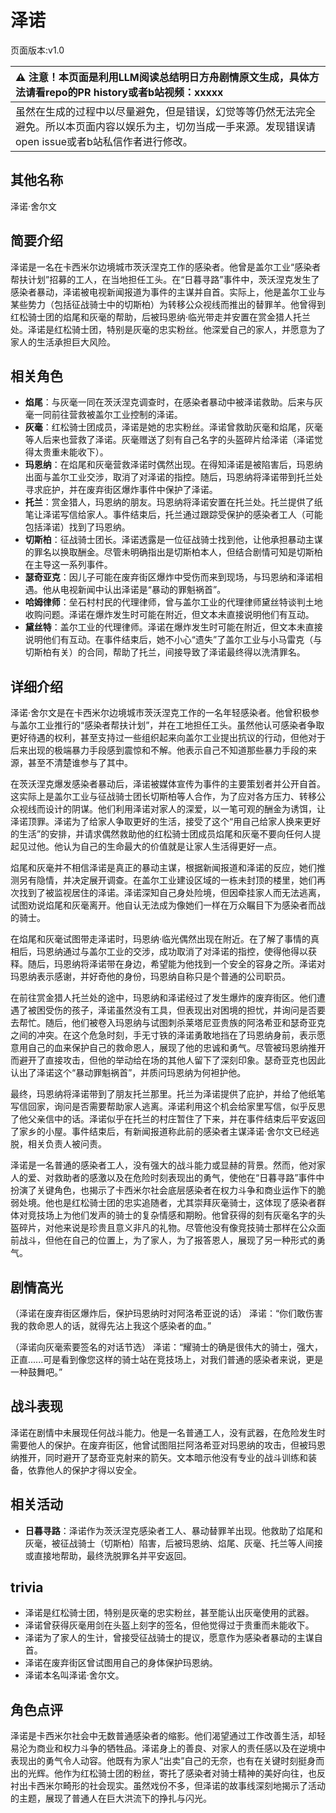 # 泽诺
页面版本:v1.0
 

| :warning: 注意！本页面是利用LLM阅读总结明日方舟剧情原文生成，具体方法请看repo的PR history或者b站视频：xxxxx           |
|:----------------------------|
| 虽然在生成的过程中以尽量避免，但是错误，幻觉等等仍然无法完全避免。所以本页面内容以娱乐为主，切勿当成一手来源。发现错误请open issue或者b站私信作者进行修改。|



## 其他名称
泽诺·舍尔文
## 简要介绍
泽诺是一名在卡西米尔边境城市茨沃涅克工作的感染者。他曾是盖尔工业“感染者帮扶计划”招募的工人，在当地担任工头。在“日暮寻路”事件中，茨沃涅克发生了感染者暴动，泽诺被电视新闻报道为事件的主谋并自首。实际上，他是盖尔工业与某些势力（包括征战骑士中的切斯柏）为转移公众视线而推出的替罪羊。他曾得到红松骑士团的焰尾和灰毫的帮助，后被玛恩纳·临光带走并安置在赏金猎人托兰处。泽诺是红松骑士团，特别是灰毫的忠实粉丝。他深爱自己的家人，并愿意为了家人的生活承担巨大风险。
## 相关角色
-   **焰尾**：与灰毫一同在茨沃涅克调查时，在感染者暴动中被泽诺救助。后来与灰毫一同前往营救被盖尔工业控制的泽诺。
-   **灰毫**：红松骑士团成员，泽诺是她的忠实粉丝。泽诺曾救助灰毫和焰尾，灰毫等人后来也营救了泽诺。灰毫赠送了刻有自己名字的头盔碎片给泽诺（泽诺觉得太贵重未能收下）。
-   **玛恩纳**：在焰尾和灰毫营救泽诺时偶然出现。在得知泽诺是被陷害后，玛恩纳出面与盖尔工业交涉，取消了对泽诺的指控。随后，玛恩纳将泽诺带到托兰处寻求庇护，并在废弃街区爆炸事件中保护了泽诺。
-   **托兰**：赏金猎人，玛恩纳的朋友。玛恩纳将泽诺安置在托兰处。托兰提供了纸笔让泽诺写信给家人。事件结束后，托兰通过跟踪受保护的感染者工人（可能包括泽诺）找到了玛恩纳。
-   **切斯柏**：征战骑士团长。泽诺透露是一位征战骑士找到他，让他承担暴动主谋的罪名以换取酬金。尽管未明确指出是切斯柏本人，但结合剧情可知是切斯柏在主导这一系列事件。
-   **瑟奇亚克**：因儿子可能在废弃街区爆炸中受伤而来到现场，与玛恩纳和泽诺相遇。他从电视新闻中认出泽诺是“暴动的罪魁祸首”。
-   **哈姆律师**：垒石村村民的代理律师，曾与盖尔工业的代理律师黛丝特谈判土地收购问题。泽诺在爆炸发生时可能在附近，但文本未直接说明他们有互动。
-   **黛丝特**：盖尔工业的代理律师。泽诺在爆炸发生时可能在附近，但文本未直接说明他们有互动。在事件结束后，她不小心“遗失”了盖尔工业与小马雷克（与切斯柏有关）的合同，帮助了托兰，间接导致了泽诺最终得以洗清罪名。
## 详细介绍
泽诺·舍尔文是在卡西米尔边境城市茨沃涅克工作的一名年轻感染者。他曾积极参与盖尔工业推行的“感染者帮扶计划”，并在工地担任工头。虽然他认可感染者争取更好待遇的权利，甚至支持过一些组织起来向盖尔工业提出抗议的行动，但他对于后来出现的极端暴力手段感到震惊和不解。他表示自己不知道那些暴力手段的来源，甚至不清楚谁参与了其中。

在茨沃涅克爆发感染者暴动后，泽诺被媒体宣传为事件的主要策划者并公开自首。这实际上是盖尔工业与征战骑士团长切斯柏等人合作，为了应对各方压力、转移公众视线而设计的阴谋。他们利用泽诺对家人的深爱，以一笔可观的酬金为诱饵，让泽诺顶罪。泽诺为了给家人争取更好的生活，接受了这个“用自己给家人换来更好的生活”的安排，并请求偶然救助他的红松骑士团成员焰尾和灰毫不要向任何人提起见过他。他认为自己的生命最大的价值就是让家人生活得更好一点。

焰尾和灰毫并不相信泽诺是真正的暴动主谋，根据新闻报道和泽诺的反应，她们推测另有隐情，并决定展开调查。在盖尔工业建设区域的一栋未封顶的楼里，她们再次找到了被监视居住的泽诺。泽诺深知自己身处险境，但因牵挂家人而无法逃离，试图劝说焰尾和灰毫离开。他自认无法成为像她们一样在万众瞩目下为感染者而战的骑士。

在焰尾和灰毫试图带走泽诺时，玛恩纳·临光偶然出现在附近。在了解了事情的真相后，玛恩纳通过与盖尔工业的交涉，成功取消了对泽诺的指控，使得他得以获释。随后，玛恩纳将泽诺带在身边，希望能为他找到一个安全的容身之所。泽诺对玛恩纳表示感谢，并好奇他的身份，玛恩纳自称只是个普通的公司职员。

在前往赏金猎人托兰处的途中，玛恩纳和泽诺经过了发生爆炸的废弃街区。他们遭遇了被困受伤的孩子，泽诺虽然没有工具，但表现出对困境的担忧，并询问是否要去帮忙。随后，他们被卷入玛恩纳与试图刺杀莱塔尼亚贵族的阿洛希亚和瑟奇亚克之间的冲突。在这个危急时刻，手无寸铁的泽诺勇敢地挡在了玛恩纳身前，表示愿意用自己的血来保护自己的救命恩人，展现了他的忠诚和勇气。尽管被玛恩纳推开而避开了直接攻击，但他的举动给在场的其他人留下了深刻印象。瑟奇亚克也因此认出了泽诺这个“暴动罪魁祸首”，并质问玛恩纳为何袒护他。

最终，玛恩纳将泽诺带到了朋友托兰那里。托兰为泽诺提供了庇护，并给了他纸笔写信回家，询问是否需要帮助家人逃离。泽诺利用这个机会给家里写信，似乎反思了他父亲信中的话。泽诺似乎在托兰的村庄暂住了下来，并在事件结束后平安返回了家乡的小屋。事件结束后，有新闻报道称此前的感染者主谋泽诺·舍尔文已经逃脱，相关负责人被问责。

泽诺是一名普通的感染者工人，没有强大的战斗能力或显赫的背景。然而，他对家人的爱、对救助者的感激以及在危险时刻表现出的勇气，使他在“日暮寻路”事件中扮演了关键角色，也揭示了卡西米尔社会底层感染者在权力斗争和商业运作下的脆弱处境。他也是红松骑士团的忠实追随者，尤其崇拜灰毫骑士，这体现了感染者群体对竞技场上为他们发声的骑士的复杂情感和期盼。他曾获得的刻有灰毫名字的头盔碎片，对他来说是珍贵且意义非凡的礼物。尽管他没有像竞技骑士那样在公众面前战斗，但他在自己的位置上，为了家人，为了报答恩人，展现了另一种形式的勇气。
## 剧情高光
（泽诺在废弃街区爆炸后，保护玛恩纳时对阿洛希亚说的话）
泽诺：“你们敢伤害我的救命恩人的话，就得先沾上我这个感染者的血。”

（泽诺向灰毫索要签名的对话节选）
泽诺：“耀骑士的确是很伟大的骑士，强大，正直......可是看到像您这样的骑士站在竞技场上，对我们普通的感染者来说，更是一种鼓舞吧。”
## 战斗表现
泽诺在剧情中未展现任何战斗能力。他是一名普通工人，没有武器，在危险发生时需要他人的保护。在废弃街区，他曾试图阻拦阿洛希亚对玛恩纳的攻击，但被玛恩纳推开，同时避开了瑟奇亚克射来的箭矢。文本暗示他没有专业的战斗训练和装备，依靠他人的保护才得以安全。
## 相关活动
-   **日暮寻路**：泽诺作为茨沃涅克感染者工人、暴动替罪羊出现。他救助了焰尾和灰毫，被征战骑士（切斯柏）陷害，后被玛恩纳、焰尾、灰毫、托兰等人间接或直接地帮助，最终洗脱罪名并平安返回。
## trivia
*   泽诺是红松骑士团，特别是灰毫的忠实粉丝，甚至能认出灰毫使用的武器。
*   泽诺曾获得灰毫用剑在头盔上刻字的签名，但他觉得过于贵重而未能收下。
*   泽诺为了家人的生计，曾接受征战骑士的提议，愿意作为感染者暴动的主谋自首。
*   泽诺在废弃街区曾试图用自己的身体保护玛恩纳。
*   泽诺本名叫泽诺·舍尔文。
## 角色点评
泽诺是卡西米尔社会中无数普通感染者的缩影。他们渴望通过工作改善生活，却轻易沦为商业和权力斗争的牺牲品。泽诺身上的善良、对家人的责任感以及在逆境中表现出的勇气令人动容。他既有为家人“出卖”自己的无奈，也有在关键时刻挺身而出的光辉。他作为红松骑士团的粉丝，寄托了感染者对骑士精神的美好向往，也反衬出卡西米尔畸形的社会现实。虽然戏份不多，但泽诺的故事线深刻地揭示了活动的主题，展现了普通人在巨大洪流下的挣扎与闪光。